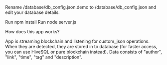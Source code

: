 Rename /database/db_config.json.demo to /database/db_config.json and edit your database details.

Run npm install
Run node server.js


How does this app works?

App is streaming blockchain and listening for custom_json operations. When they are detected, they are stored in to database (for faster access, you can use HiveSQL or pure blockchain instead). Data consists of "author", "link", "time", "tag" and "description".
